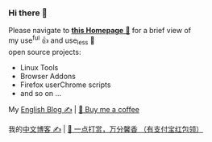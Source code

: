 ### Hi there 👋

Please navigate to [**this Homepage** 🏡](https://garywill.github.io) for a brief view of <br>my use<sup>ful</sup> 👍 and use<sub>less</sub> 🤷 <br>open source projects:

- Linux Tools
- Browser Addons
- Firefox userChrome scripts
- and so on ...

My [English Blog ✍️](https://garywill.github.io/enblog) | [🌱 Buy me a coffee](https://github.com/garywill/receiving/blob/master/receiving_methods.md)

我的[中文博客 ✍️](https://www.cnblogs.com/garyw/) | [🌱 一点打赏，万分馨香 （有支付宝红包领）](https://github.com/garywill/receiving/blob/master/receiving_methods.md)
